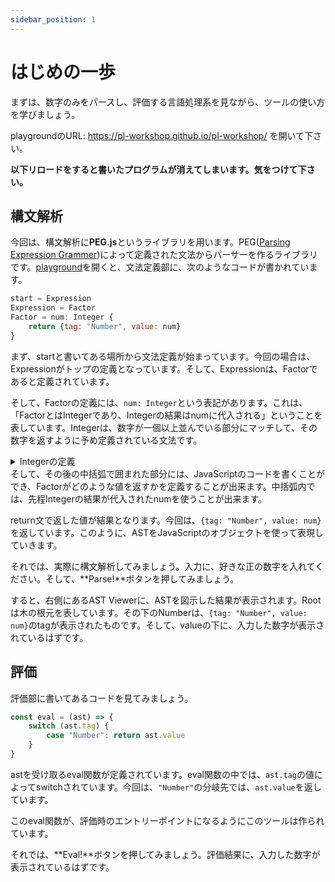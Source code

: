 ```yaml
---
sidebar_position: 1
---
```


# はじめの一歩
まずは、数字のみをパースし、評価する言語処理系を見ながら、ツールの使い方を学びましょう。

playgroundのURL: https://pl-workshop.github.io/pl-workshop/ を開いて下さい。

**以下リロードをすると書いたプログラムが消えてしまいます。気をつけて下さい。**

## 構文解析
今回は、構文解析に**PEG.js**というライブラリを用います。PEG([Parsing Expression Grammer](https://ja.wikipedia.org/wiki/Parsing_Expression_Grammar))によって定義された文法からパーサーを作るライブラリです。[playground](https://pl-workshop.github.io/pl-workshop/)を開くと、文法定義部に、次のようなコードが書かれています。
```javascript
start = Expression
Expression = Factor
Factor = num: Integer {
    return {tag: "Number", value: num}
}
```
まず、startと書いてある場所から文法定義が始まっています。今回の場合は、Expressionがトップの定義となっています。そして、Expressionは、Factorであると定義されています。

そして、Factorの定義には、`num: Integer`という表記があります。これは、「FactorとはIntegerであり、Integerの結果はnumに代入される」ということを表しています。Integerは、数字が一個以上並んでいる部分にマッチして、その数字を返すように予め定義されている文法です。
<details>
<summary>Integerの定義</summary>

```javascript
Integer = _ [0-9]+ { 
    return parseInt(text(), 10); 
}
```
_は0個以上の空白、改行を消費する文法で、次のような定義になっています。
```javascript
_ = [ \\t\\n\\r]*
```
</details>
そして、その後の中括弧で囲まれた部分には、JavaScriptのコードを書くことができ、Factorがどのような値を返すかを定義することが出来ます。中括弧内では、先程Integerの結果が代入されたnumを使うことが出来ます。

return文で返した値が結果となります。今回は、`{tag: "Number", value: num}`を返しています。このように、ASTをJavaScriptのオブジェクトを使って表現していきます。

それでは、実際に構文解析してみましょう。入力に、好きな正の数字を入れてください。そして、**Parse!**ボタンを押してみましょう。

すると、右側にあるAST Viewerに、ASTを図示した結果が表示されます。Rootは木の根元を表しています。その下のNumberは、`{tag: "Number", value: num}`のtagが表示されたものです。そして、valueの下に、入力した数字が表示されているはずです。

## 評価
評価部に書いてあるコードを見てみましょう。
```javascript
const eval = (ast) => {
    switch (ast.tag) {
        case "Number": return ast.value
    }
}
```
astを受け取るeval関数が定義されています。eval関数の中では、`ast.tag`の値によってswitchされています。今回は、`"Number"`の分岐先では、`ast.value`を返しています。

このeval関数が、評価時のエントリーポイントになるようにこのツールは作られています。

それでは、**Eval!**ボタンを押してみましょう。評価結果に、入力した数字が表示されているはずです。
